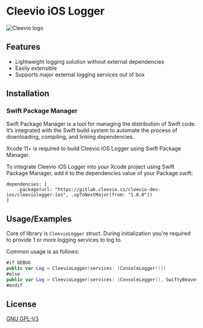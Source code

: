 
# Cleevio iOS Logger
![Cleevio logo](https://pbs.twimg.com/profile_images/1531970166946422790/e0DjgYzt_400x400.png)
## Features

- Lightweight logging solution without external dependencies
- Easily extensible
- Supports major external logging services out of box


## Installation

### Swift Package Manager
Swift Package Manager is a tool for managing the distribution of Swift code. It’s integrated with the Swift build system to automate the process of downloading, compiling, and linking dependencies.

Xcode 11+ is required to build Cleevio iOS Logger using Swift Package Manager.

To integrate Cleevio iOS Logger into your Xcode project using Swift Package Manager, add it to the dependencies value of your Package.swift:

```
dependencies: [
    .package(url: "https://gitlab.cleevio.cz/cleevio-dev-ios/cleeviologger-ios", .upToNextMajor(from: "1.0.0"))
]
```



## Usage/Examples

Core of library is `CleevioLogger` struct. During initialization you're required to provide 1 or more logging services to log to. 

Common usage is as follows: 
```swift
#if DEBUG
public var Log = CleevioLogger(services: [ConsoleLogger()])
#else
public var Log = CleevioLogger(services: [ConsoleLogger(), SwiftyBeaverLogger()])
#endif

```


## License

[GNU GPL-V3](https://choosealicense.com/licenses/gpl-3.0/#)

